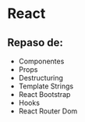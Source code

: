 # React
## Repaso de: 

- Componentes
- Props
- Destructuring
- Template Strings
- React Bootstrap
- Hooks
- React Router Dom
